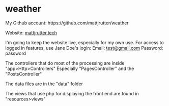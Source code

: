 # weather

<p>My Github account:
https://github.com/mattjrutter/weather

Website:
<a href="mattjrutter.tech">mattjrutter.tech</a>

I'm going to keep the website live, especially for my own use.
For access to logged in features, use Jane Doe's login:
Email: test@gmail.com
Password: password

The controllers that do most of the processing are inside "app>Http>Controllers"
	Especially "PagesController" and the "PostsController"
	
The data files are in the "data" folder

The views that use php for displaying the front end are found in "resources>views"</p>
